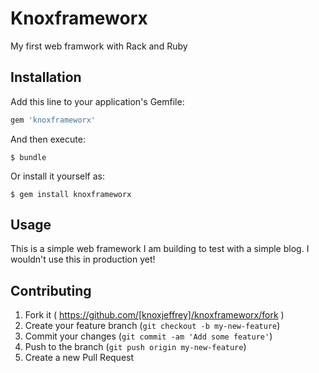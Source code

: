 # Knoxframeworx

My first web framwork with Rack and Ruby

## Installation

Add this line to your application's Gemfile:

```ruby
gem 'knoxframeworx'
```

And then execute:

    $ bundle

Or install it yourself as:

    $ gem install knoxframeworx

## Usage

This is a simple web framework I am building to test with a simple blog. I wouldn't use this in production yet!

## Contributing

1. Fork it ( https://github.com/[knoxjeffrey]/knoxframeworx/fork )
2. Create your feature branch (`git checkout -b my-new-feature`)
3. Commit your changes (`git commit -am 'Add some feature'`)
4. Push to the branch (`git push origin my-new-feature`)
5. Create a new Pull Request
